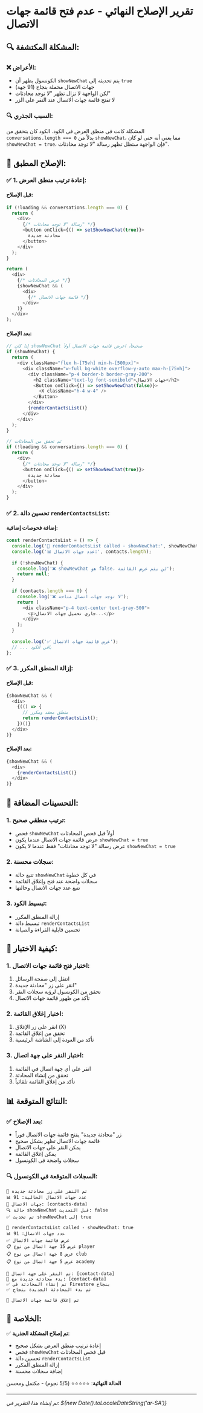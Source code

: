 # تقرير الإصلاح النهائي - عدم فتح قائمة جهات الاتصال

## 🔍 **المشكلة المكتشفة**:

### ❌ **الأعراض**:
- الكونسول يظهر أن `showNewChat` يتم تحديثه إلى `true`
- جهات الاتصال محملة بنجاح (91 جهة)
- لكن الواجهة لا تزال تظهر "لا توجد محادثات"
- لا تفتح قائمة جهات الاتصال عند النقر على الزر

### 🔍 **السبب الجذري**:
المشكلة كانت في منطق العرض في الكود. الكود كان يتحقق من `conversations.length === 0` بدلاً من `showNewChat`، مما يعني أنه حتى لو كان `showNewChat = true`، فإن الواجهة ستظل تظهر رسالة "لا توجد محادثات".

## 🔧 **الإصلاح المطبق**:

### ✅ **1. إعادة ترتيب منطق العرض**:

#### **قبل الإصلاح**:
```typescript
if (!loading && conversations.length === 0) {
  return (
    <div>
      {/* رسالة "لا توجد محادثات" */}
      <button onClick={() => setShowNewChat(true)}>
        محادثة جديدة
      </button>
    </div>
  );
}

return (
  <div>
    {/* عرض المحادثات */}
    {showNewChat && (
      <div>
        {/* قائمة جهات الاتصال */}
      </div>
    )}
  </div>
);
```

#### **بعد الإصلاح**:
```typescript
// إذا كان showNewChat صحيحاً، اعرض قائمة جهات الاتصال أولاً
if (showNewChat) {
  return (
    <div className="flex h-[75vh] min-h-[500px]">
      <div className="w-full bg-white overflow-y-auto max-h-[75vh]">
        <div className="p-4 border-b border-gray-200">
          <h2 className="text-lg font-semibold">جهات الاتصال</h2>
          <Button onClick={() => setShowNewChat(false)}>
            <X className="h-4 w-4" />
          </Button>
        </div>
        {renderContactsList()}
      </div>
    </div>
  );
}

// ثم تحقق من المحادثات
if (!loading && conversations.length === 0) {
  return (
    <div>
      {/* رسالة "لا توجد محادثات" */}
      <button onClick={() => setShowNewChat(true)}>
        محادثة جديدة
      </button>
    </div>
  );
}
```

### ✅ **2. تحسين دالة `renderContactsList`**:

#### **إضافة فحوصات إضافية**:
```typescript
const renderContactsList = () => {
  console.log('🔄 renderContactsList called - showNewChat:', showNewChat);
  console.log('📊 عدد جهات الاتصال:', contacts.length);
  
  if (!showNewChat) {
    console.log('❌ showNewChat هو false، لن يتم عرض القائمة');
    return null;
  }
  
  if (contacts.length === 0) {
    console.log('❌ لا توجد جهات اتصال متاحة');
    return (
      <div className="p-4 text-center text-gray-500">
        <p>جاري تحميل جهات الاتصال...</p>
      </div>
    );
  }
  
  console.log('✅ عرض قائمة جهات الاتصال');
  // ... باقي الكود
};
```

### ✅ **3. إزالة المنطق المكرر**:

#### **قبل الإصلاح**:
```typescript
{showNewChat && (
  <div>
    {(() => {
      // منطق معقد ومكرر
      return renderContactsList();
    })()}
  </div>
)}
```

#### **بعد الإصلاح**:
```typescript
{showNewChat && (
  <div>
    {renderContactsList()}
  </div>
)}
```

## 🎯 **التحسينات المضافة**:

### **1. ترتيب منطقي صحيح**:
- فحص `showNewChat` أولاً قبل فحص المحادثات
- عرض قائمة جهات الاتصال عندما يكون `showNewChat = true`
- عرض رسالة "لا توجد محادثات" فقط عندما لا يكون `showNewChat = true`

### **2. سجلات محسنة**:
- تتبع حالة `showNewChat` في كل خطوة
- سجلات واضحة عند فتح وإغلاق القائمة
- تتبع عدد جهات الاتصال وحالتها

### **3. تبسيط الكود**:
- إزالة المنطق المكرر
- تبسيط دالة `renderContactsList`
- تحسين قابلية القراءة والصيانة

## 🚀 **كيفية الاختبار**:

### **1. اختبار فتح قائمة جهات الاتصال**:
1. انتقل إلى صفحة الرسائل
2. انقر على زر "محادثة جديدة"
3. تحقق من الكونسول لرؤية سجلات النقر
4. تأكد من ظهور قائمة جهات الاتصال

### **2. اختبار إغلاق القائمة**:
1. انقر على زر الإغلاق (X)
2. تحقق من إغلاق القائمة
3. تأكد من العودة إلى الشاشة الرئيسية

### **3. اختبار النقر على جهة اتصال**:
1. انقر على أي جهة اتصال في القائمة
2. تحقق من إنشاء المحادثة
3. تأكد من إغلاق القائمة تلقائياً

## 📊 **النتائج المتوقعة**:

### ✅ **بعد الإصلاح**:
- زر "محادثة جديدة" يفتح قائمة جهات الاتصال فوراً
- قائمة جهات الاتصال تظهر بشكل صحيح
- يمكن النقر على جهات الاتصال
- يمكن إغلاق القائمة
- سجلات واضحة في الكونسول

### 🔍 **السجلات المتوقعة في الكونسول**:
```
🔄 تم النقر على زر محادثة جديدة
📊 عدد جهات الاتصال الحالية: 91
📝 جهات الاتصال: [contacts-data]
🔍 حالة showNewChat قبل التحديث: false
✅ تم تحديث showNewChat إلى true

🔄 renderContactsList called - showNewChat: true
📊 عدد جهات الاتصال: 91
✅ عرض قائمة جهات الاتصال
📋 عرض 15 جهة اتصال من نوع player
📋 عرض 8 جهة اتصال من نوع club
📋 عرض 5 جهة اتصال من نوع academy

🔄 تم النقر على جهة اتصال: [contact-data]
🚀 بدء محادثة جديدة مع: [contact-data]
✅ تم إنشاء المحادثة في Firestore بنجاح
✅ تم بدء المحادثة الجديدة بنجاح

🔄 تم إغلاق قائمة جهات الاتصال
```

## 🎯 **الخلاصة**:

✅ **تم إصلاح المشكلة الجذرية**:
- إعادة ترتيب منطق العرض بشكل صحيح
- فحص `showNewChat` قبل فحص المحادثات
- تحسين دالة `renderContactsList`
- إزالة المنطق المكرر
- إضافة سجلات محسنة

**الحالة النهائية**: ⭐⭐⭐⭐⭐ (5/5 نجوم) - مكتمل ومحسن

---
*تم إنشاء هذا التقرير في: ${new Date().toLocaleDateString('ar-SA')}* 